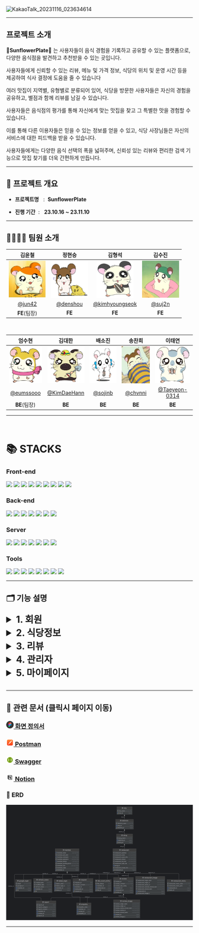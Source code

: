 
![KakaoTalk_20231116_023634614](https://github.com/20231016-3rd-project/.github/assets/132555762/2037e95b-df96-419f-85f5-214d525a4ac9)


-------------
## 프로젝트 소개

 **🔆SunflowerPlate🔆** 는 사용자들이 음식 경험을 기록하고 공유할 수 있는 플랫폼으로, 다양한 음식점을 발견하고 추천받을 수 있는 곳입니다.

사용자들에게 신뢰할 수 있는 리뷰, 메뉴 및 가격 정보, 식당의 위치 및 운영 시간 등을 제공하여 식사 결정에 도움을 줄 수 있습니다

여러 맛집이 지역별, 유형별로 분류되어 있어, 식당을 방문한 사용자들은 자신의 경험을 공유하고, 별점과 함께 리뷰를 남길 수 있습니다.

사용자들은 음식점의 평가를 통해 자신에게 맞는 맛집을 찾고 그 특별한 맛을 경험할 수 있습니다.

이를 통해 다른 이용자들은 믿을 수 있는 정보를 얻을 수 있고, 식당 사장님들은 자신의 서비스에 대한 피드백을 받을 수 있습니다.

사용자들에게는 다양한 음식 선택의 폭을 넓혀주며, 신뢰성 있는 리뷰와 편리한 검색 기능으로 맛집 찾기를 더욱 간편하게 만듭니다.

-------------
## 🚩 프로젝트 개요

* **프로젝트명** &nbsp; :&nbsp;
**SunflowerPlate**

* **진행 기간** &nbsp;: &nbsp; 
**23.10.16 ~ 23.11.10**
-------------

## 👨‍👩‍👧‍👦 팀원 소개
| 김윤철 | 정현승 | 김형석 | 김수진 | 
| :---: | :---: | :---: | :---: | 
| <img alt="김윤철" src="./images/member/김윤철.jpeg" height="100" width="100"> | <img alt="정현승" src="./images/member/정현승.png" height="100" width="100"> | <img alt="김형석" src="./images/member/김형석.jpeg" height="100" width="100"> | <img alt="김수진" src="./images/member/김수진.jpeg" height="100" width="100"> 
| [@jun42](https://github.com/jun42) | [@denshou](https://github.com/denshou) | [@kimhyoungseok](https://github.com/kimhyoungseok) | [@suj2n](https://github.com/suj2n) |
| **FE**(팀장) | **FE** | **FE** | **FE** |

<br>

| 엄수현 | 김대한 | 배소진 | 송찬희 | 이태연 |
| :---: | :---: | :---: | :---: | :---: |
| <img alt="엄수현" src="./images/member/엄수현.webp" height="100" width="100"> | <img alt="김대한" src="./images/member/김대한.png" height="100" width="100"> | <img alt="배소진" src="./images/member/배소진.png" height="100" width="100"> | <img alt="송찬희" src="./images/member/송찬희.png" height="100" width="100"> | <img alt="이태연" src="./images/member/이태연.png" height="100" width="100"> |
| [@eumssooo](https://github.com/eumssooo) | [@KimDaeHann](https://github.com/KimDaeHann) | [@sojinb](https://github.com/sojinb) | [@chvnni](https://github.com/chvnni) | [@Taeyeon-0314](https://github.com/Taeyeon-0314) |
| **BE**(팀장) | **BE** | **BE** | **BE** | **BE** | **BE** |

-------------

</br>

<div align=Left><h1>📚 STACKS</h1></div>

<div align=left>

### Front-end 
<img src="https://img.shields.io/badge/react-61DAFB?style=for-the-badge&logo=react&logoColor=black">
<img src="https://img.shields.io/badge/html5-E34F26?style=for-the-badge&logo=html5&logoColor=white">
<img src="https://img.shields.io/badge/css-1572B6?style=for-the-badge&logo=css3&logoColor=white">
<img src="https://img.shields.io/badge/javascript-F7DF1E?style=for-the-badge&logo=javascript&logoColor=black">
<img src="https://img.shields.io/badge/typescript-3178C6?style=for-the-badge&logo=typescript&logoColor=white">
<img src="https://img.shields.io/badge/axios-5A29E4?style=for-the-badge&logo=axios&logoColor=white">
<img src="https://img.shields.io/badge/Redux Toolkit-764ABC?style=for-the-badge&logo=redux&logoColor=white">
<img src="https://img.shields.io/badge/styled Components-DB7093?style=for-the-badge&logo=styledcomponents&logoColor=white">
<img src="https://img.shields.io/badge/reactrouter-CA4245?style=for-the-badge&logo=reactrouter&logoColor=white">
</div>

<div align=left>

### Back-end
<img src="https://img.shields.io/badge/java-007396?style=for-the-badge&logo=java&logoColor=white">
<img src="https://img.shields.io/badge/spring Boot-6DB33F?style=for-the-badge&logo=springboot&logoColor=white">
<img src="https://img.shields.io/badge/spring Security-6db33f?style=for-the-badge&logo=springsecurity&logoColor=white">
<img src="https://img.shields.io/badge/gradle-02303A?style=for-the-badge&logo=gradle&logoColor=white">
<img src="https://img.shields.io/badge/JWT-000000?style=for-the-badge&logo=jsonwebtokens&logoColor=white">
<img src="https://img.shields.io/badge/mysql-4479A1?style=for-the-badge&logo=mysql&logoColor=white">
<img src="https://img.shields.io/badge/kakaoLoginAPI-FFCD00?style=for-the-badge&logo=kakao&logoColor=white">
</div>

<div align=left>

### Server
<img src="https://img.shields.io/badge/amazon ec2-FF9900?style=for-the-badge&logo=amazonec2&logoColor=white">
<img src="https://img.shields.io/badge/amazon s3-569A31?style=for-the-badge&logo=amazons3&logoColor=white">
<img src="https://img.shields.io/badge/amazon Route53-8C4FFF?style=for-the-badge&logo=amazonroute53&logoColor=white">
<img src="https://img.shields.io/badge/CloudFront-232F3E?style=for-the-badge&logo=amazonaws&logoColor=white">
<img src="https://img.shields.io/badge/CodeDeploy-E7157B?style=for-the-badge&logo=awsorganizations&logoColor=white">
<img src="https://img.shields.io/badge/docker-2496ED?style=for-the-badge&logo=docker&logoColor=white">
<img src="https://img.shields.io/badge/nginx-009639?style=for-the-badge&logo=nginx&logoColor=white">
</div>
<div align=left>

### Tools
<img src="https://img.shields.io/badge/github-181717?style=for-the-badge&logo=github&logoColor=white">
<img src="https://img.shields.io/badge/git-F05032?style=for-the-badge&logo=git&logoColor=white">
<img src="https://img.shields.io/badge/git actions-181717?style=for-the-badge&logo=github&logoColor=white">
<img src="https://img.shields.io/badge/IntelliJ-181717?style=for-the-badge&logo=IntelliJ IDEA&logoColor=white">
<img src="https://img.shields.io/badge/Notion-000000?style=for-the-badge&logo=Notion&logoColor=white">
<img src="https://img.shields.io/badge/discord-5865F2?style=for-the-badge&logo=discord&logoColor=white">
<img src="https://img.shields.io/badge/Postman-FF6C37?style=for-the-badge&logo=Postman&logoColor=white">
<img src="https://img.shields.io/badge/VSCODE-007ACC?style=for-the-badge&logo=visualstudiocode&logoColor=white">
</div>

-------------

## 🗂️ 기능 설명
<details>
<summary style="font-weight:bold; font-size: 25px">1. 회원 </summary>
<div dir="auto">

<br>

**🌟FE🌟**


**🌟BE🌟**

* **로그인**

  - 기본 로그인 : 아이디와 비밀번호를 입력받아 로그인 처리  
  - 소셜 로그인 : 카카오 로그인(기본로그인 연동)
    + 소셜 로그인 시 연동된 계정이 있는지 확인 / 없을시 기본로그인 요청
    + 연동된 계정이 있을경우 로그인 처리
* **JWT : 고유 토큰 활용을 통한 유저 인증 강화**

    - 서버에서 토큰을 발급하여 기본로그인 / 소셜 로그인에 관계 없이 회원 관리
      + accessToken은 body에 refreshToken은 쿠키에 HttpOnly,Secure 설정하여 넘김
    - accessToken 30분, refreshToken 2주의 기간 설정
* **회원가입**

    - 이메일 , 비밀번호 , 닉네임 , 전화번호를 입력받음
      + 이메일 / 닉네임 / 전화번호는 Unique해야함
      + 이메일 / 닉네임 중복체크 구현
      + 회원가입시 기본이미지가 프로필이미지로 지정됨
* **회원수정**

  - 닉네임 , 비밀번호 , 닉네임 , 전화번호 , 프로필사진 변경 가능
    + 이미지는 원본과 썸네일용 리사이징된 이미지가 S3에 저장됨 

* **회원탈퇴**

  - 회원탈퇴시 DB 물리적삭제가 아닌 논리적삭제로 회원상태 탈퇴로 전환함
* **로그아웃**

  - 쿠키에 refreshToken 값을 null로 변경함에 따른 보안 강화
* **토큰갱신**

  - refreshToken 값을 이용한 accessToken, refreshToken 갱신


</div>
</details>

<details>
<summary style="font-weight:bold; font-size: 25px">2. 식당정보 </summary>
<div dir="auto">

<br>

**🌟FE🌟**


**🌟BE🌟**

* **식당 정보, 리뷰 조회**
  - restaurantId에 해당하는 식당 정보 조회
    + 식당 이름, 식당 운영 시간, 대표 메뉴, 위치 정보, 대표 이미지 사진, 식당 좋아요 갯수 등
    + 토큰에 있는 유저ID 값으로 해당 유저의 식당 좋아요 선택 여부를 리턴
    + 유저의 롤 확인 후 유저는 폐업한 식당은 접근 불가능, 관리자는 접근 가능
  - restaurantId에 해당하는 식당의 리뷰 조회
    + Pageable을 이용한 페이징 처리
    + 리뷰 작성자, 리뷰 내용, 리뷰 이미지, 리뷰 공감 갯수, 리뷰 작성 시간
    + 토큰에 있는 유저ID 값으로 해당 유저의 리뷰 공감 여부를 리턴
    + 공감 갯수 내림차순, 최신 등록순으로 리뷰 정렬 선택 기능
      
* **식당 정보 검색**
  - 행정 구역 분류에 따른 식당 조회
    + 시, 구, 동 이름으로 검색하여 행정구역이 일치하는 식당을 페이징 처리하여 리턴
  - 식당 이름 키워드에 따른 식당 검색
    + 식당이름에 해당 키워드가 포함된 식당 리스트를 페이징 처리하여 리턴
  - 정렬
    + 좋아요 많은순, 리뷰 개수 많은 순, 별점이 높은 순으로 정렬 선택 기능
    + 폐업한 식당은 리스트에서 제외
      
* **메인페이지 베스트 식당 리스트 조회**
  - 지역에 따른 식당 조회
    + 홍대연남, 신촌이대, 안국 지역의 식당의 별점순 상위 10개 식당 리스트 조회
    + 단, 최소 리뷰 갯수가 5개 이상인 식당만 조회
    + 폐업한 식당은 리스트에서 제외
  - 메뉴에 따른 식당 검색
    + 라멘, 피자, 파스타, 떡볶이를 판매하고 있는 식당의 별점순 상위 10개 식당 리스트 조회
    + 단, 최소 리뷰 갯수가 5개 이상인 식당만 조회
    + 폐업한 식당은 리스트에서 제외

</div>
</details>

<details>
<summary style="font-weight:bold; font-size: 25px">3. 리뷰 </summary>
<div dir="auto">

<br>

**🌟FE🌟**


**🌟BE🌟**

* **리뷰 등록**

  - 식당에 대한 리뷰, 별점과 함께 AWS S3을 이용한 이미지 업로드 기능으로 리뷰 이미지 등록
    + 이미지는 원본과 썸네일용 리사이징된 이미지가 S3에 저장됨 
* **리뷰 공감**

  - 게시글 좋아요 기능 (토글 방식)
   + 첫 좋아요 실행 → true 생성
   + 다시 눌렀을 때 false 로 반환 , 다시 누르면 true 값으로 반환
* **리뷰 신고**

  - 신고 시 관리자쪽에서 리스트 조회 가능
* **식당 정보 수정 요청 / 폐업 신고 접수**

  - 식당 정보 수정 요청 / 폐업 신고 접수 할 시 관리자쪽에서 리스트 조회 가능

</div>
</details>

<details>
<summary style="font-weight:bold; font-size: 25px">4. 관리자 </summary>
<div dir="auto">

<br>

**🌟FE🌟**


**🌟BE🌟**
* **식당 정보 등록**
  - 식당에 대한 정보와 AWS S3을 이용한 이미지 업로드 후 식당 정보 등록
    + 이미지는 원본과 썸네일용 리사이징된 이미지가 S3에 저장됨
  
* **식당 정보 수정**
  - 식당 정보와 AWS S3를 이용한 이미지 수정 후 등록

* **관리자 식당 리스트 조회**
  - 행정 구역 분류에 따른 식당 조회
    + 시, 구, 동 이름으로 검색하여 행정구역이 일치하는 식당을 페이징 처리하여 리턴
  - 식당 이름 키워드에 따른 식당 검색
    + 식당이름에 해당 키워드가 포함된 식당 리스트를 페이징 처리하여 리턴
  - 정렬
    + 리뷰 개수 많은 순, 최신 순 정렬 선택 기능
    + 폐업한 식당까지 접근 가능

* **리뷰 신고 확인**

  - 신고 된 리뷰 리스트 조회 가능
* **식당 정보 수정 / 폐업신고 확인**

  - 식당 정보 수정 / 폐업신고 확인
* **리뷰 삭제**

  - 리뷰 삭제 시 reviewId에 해당하는 리뷰 공감 삭제
     + 원본과 썸네일용 리사이징된 이미지 S3에서 삭제됨 
</div>
</details>

<details>
<summary style="font-weight:bold; font-size: 25px">5. 마이페이지 </summary>
<div dir="auto">

<br>

**🌟FE🌟**


**🌟BE🌟**
* **내가 쓴 리뷰 확인**
  - 토큰에 있는 유저ID 값으로 그에 맞는 유저의 리뷰 리스트를 보여줌
  - 식당ID, 식당이름, 리뷰내용, 별점, 리뷰사진, 리뷰작성시간 출력

* **내가 쓴 리뷰 수정**
  - 토큰에 있는 유저ID 값으로 그에 맞는 유저의 리뷰를 수정
  - 리뷰내용, 리뷰사진 수정 가능
  - 사진 수정할 때도 리사이징되어서 저장

* **내가 쓴 리뷰 삭제**
  - 토큰에 있는 유저ID와 리뷰를 작성한 유저의 ID가 같을 경우 리뷰 삭제
  - 유저ID값이 서로 다를 경우 권한이 없다고 에러 발생 후 리뷰 삭제 실패

* **내가 저장한 장소 목록**
  - 토큰에 있는 유저ID 값으로 그에 맞는 유저의 저장된 식당 리스트를 보여줌
  - 식당ID, 식당이름, 식당주소, 식당웹사이트, 식당대표사진 출력
  - 식당대표사진은 리사이징된 사진 리스트의 0번째 사진

* **식당 장소 저장하기(좋아요)**
  - 토큰에 있는 유저ID 값과 restaurantId를 저장
   + 처음 좋아요를 실행하면 좋아요 id를 생성, 상태를 true로 지정 후 좋아요 갯수 반환
   + 이미 좋아요 id가 있는 경우는 좋아요 상태를 true, false로 변환 후 좋아요 갯수 반환
</div>
</details>
<br>

-------------
## 📑 관련 문서 (클릭시 페이지 이동)
### <img width="20" src="\images\figma_logo_icon_147289.png">[ 화면 정의서](https://www.figma.com/file/e3paVBtBglXUo5waHjB6nr/Untitled?type=design&node-id=203-412&mode=design&t=lNjcg7qHYKyrYkNP-0)
### <img width="20" src="\images\postman_macos_bigsur_icon_189815.png">[ Postman](https://documenter.getpostman.com/view/30814046/2s9YXnyyUj#intro)
### <img width="20" src="\images\file_type_swagger_icon_130134.png">[ Swagger](https://www.sunflowerplate.store/swagger-ui/index.html)
### <img width="20" src="\images\notion_logo_icon_147257.png">[ Notion](https://spice-tadpole-1ff.notion.site/Sunflower-Plate-0dfda02077494a57bc5fac08fc635f17?pvs=4)
### 📌 ERD
<img src="\images\sunflowerplate.png">

-------------
